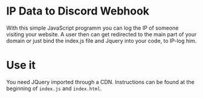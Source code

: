 # IP Data to Discord Webhook

With this simple JavaScript programm you can log the IP of someone visiting your website.
A user then can get redirected to the main part of your domain or just bind the index.js file and Jquery into your code, to IP-log him.

# Use it
You need JQuery imported through a CDN. Instructions can be found at the beginning of `index.js` and `index.html`.
